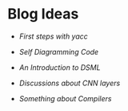 # Blog Ideas
+ _First steps with yacc_
+ _Self Diagramming Code_
+ _An Introduction to DSML_
+ _Discussions about CNN layers_

+ _Something about Compilers_

